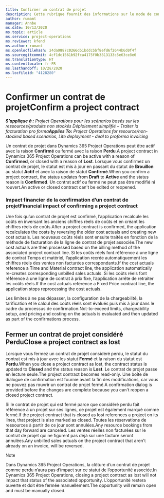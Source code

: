 ```yaml
---
title: Confirmer un contrat de projet
description: Cette rubrique fournit des informations sur le mode de confirmation d’un contrat dans Project Operations.
author: rumant
manager: Annbe
ms.date: 10/13/2020
ms.topic: article
ms.service: project-operations
ms.reviewer: kfend
ms.author: rumant
ms.openlocfilehash: 24da0887c0266d51bddcbbf8efd6f2644b6d0f4f
ms.sourcegitcommit: 4cf1dc1561b92fca4175f0b3813133c5e63ce8e6
ms.translationtype: HT
ms.contentlocale: fr-FR
ms.lasthandoff: 10/28/2020
ms.locfileid: "4128280"
---
```

# <a name="confirm-a-project-contract"></a><span data-ttu-id="5802e-103">Confirmer un contrat de projet</span><span class="sxs-lookup"><span data-stu-id="5802e-103">Confirm a project contract</span></span>

<span data-ttu-id="5802e-104">_**S’applique à :** Project Operations pour les scénarios basés sur les ressources/produits non stockés Déploiement simplifié – Traiter la facturation pro forma_</span><span class="sxs-lookup"><span data-stu-id="5802e-104">_**Applies To:** Project Operations for resource/non-stocked based scenarios, Lite deployment - deal to proforma invoicing_</span></span>

<span data-ttu-id="5802e-105">Un contrat de projet dans Dynamics 365 Project Operations peut être actif avec la raison **Confirmé** ou fermé avec la raison **Perdu**.</span><span class="sxs-lookup"><span data-stu-id="5802e-105">A project contract in Dynamics 365 Project Operations can be active with a reason of **Confirmed**, or closed with a reason of **Lost**.</span></span> <span data-ttu-id="5802e-106">Lorsque vous confirmez un contrat de projet, le statut est mis à jour en passant du statut de **Brouillon** au statut **Actif** et avec la raison de statut **Confirmé**.</span><span class="sxs-lookup"><span data-stu-id="5802e-106">When you confirm a project contract, the status updates from **Draft** to **Active** and the status reason is **Confirmed**.</span></span> <span data-ttu-id="5802e-107">Un contrat actif ou fermé ne peut pas être modifié ni rouvert.</span><span class="sxs-lookup"><span data-stu-id="5802e-107">An active or closed contract can't be edited or reopened.</span></span> 

### <a name="financial-impact-of-confirming-a-project-contract"></a><span data-ttu-id="5802e-108">Impact financier de la confirmation d’un contrat de projet</span><span class="sxs-lookup"><span data-stu-id="5802e-108">Financial impact of confirming a project contract</span></span>

<span data-ttu-id="5802e-109">Une fois qu’un contrat de projet est confirmé, l’application recalcule les coûts en inversant les anciens chiffres réels de coûts et en créant les chiffres réels de coûts.</span><span class="sxs-lookup"><span data-stu-id="5802e-109">After a project contract is confirmed, the application recalculates the costs by reversing the older cost actuals and creating new cost actuals.</span></span> <span data-ttu-id="5802e-110">Les nouveaux coûts réels sont ensuite traités en fonction de la méthode de facturation de la ligne de contrat de projet associée.</span><span class="sxs-lookup"><span data-stu-id="5802e-110">The new cost actuals are then processed based on the billing method of the associated project contract line.</span></span> <span data-ttu-id="5802e-111">Si les coûts réels font référence à une ligne de contrat Temps et matériel, l’application recrée automatiquement les chiffres réels des ventes non facturées correspondants.</span><span class="sxs-lookup"><span data-stu-id="5802e-111">If the cost actuals reference a Time and Material contract line, the application automatically re-creates corresponding unbilled sales actuals.</span></span> <span data-ttu-id="5802e-112">Si les coûts réels font référence à une ligne de contrat à prix fixe, l’application arrête de retraiter les coûts réels.</span><span class="sxs-lookup"><span data-stu-id="5802e-112">If the cost actuals reference a Fixed Price contract line, the application stops reprocessing the cost actuals.</span></span>

<span data-ttu-id="5802e-113">Les limites à ne pas dépasser, la configuration de la chargeabilité, la tarification et le calcul des coûts réels sont évalués puis mis à jour dans le cadre du processus de confirmation.</span><span class="sxs-lookup"><span data-stu-id="5802e-113">Not-to-exceed limits, chargeability setup, and pricing and costing on the actuals is evaluated and then updated as part of the confirmations process.</span></span>

## <a name="close-a-project-contract-as-lost"></a><span data-ttu-id="5802e-114">Fermer un contrat de projet considéré Perdu</span><span class="sxs-lookup"><span data-stu-id="5802e-114">Close a project contract as lost</span></span>

<span data-ttu-id="5802e-115">Lorsque vous fermez un contrat de projet considéré perdu, le statut du contrat est mis à jour avec les statut **Fermé** et la raison du statut est **Perdu**.</span><span class="sxs-lookup"><span data-stu-id="5802e-115">When you close a project contract as lost, the contract status is updated to **Closed** and the status reason is **Lost**.</span></span> <span data-ttu-id="5802e-116">Le contrat de projet passe en lecture seule.</span><span class="sxs-lookup"><span data-stu-id="5802e-116">The project contract becomes read-only.</span></span> <span data-ttu-id="5802e-117">Une boîte de dialogue de confirmation est fournie avant la fin des modifications, car vous ne pouvez pas rouvrir un contrat de projet fermé.</span><span class="sxs-lookup"><span data-stu-id="5802e-117">A confirmation dialog is provided before the changes are complete because you can't reopen a closed project contract.</span></span>

<span data-ttu-id="5802e-118">Si le contrat de projet qui est fermé parce que considéré perdu fait référence à un projet sur ses lignes, ce projet est également marqué comme fermé.</span><span class="sxs-lookup"><span data-stu-id="5802e-118">If the project contract that is closed as lost references a project on its lines, that project is also marked as closed.</span></span> <span data-ttu-id="5802e-119">Toutes les réservations de ressources à partir de ce jour sont annulées.</span><span class="sxs-lookup"><span data-stu-id="5802e-119">Any resource bookings from that day forward are canceled.</span></span> <span data-ttu-id="5802e-120">Les ventes réelles non facturées sur le contrat de projet qui ne figurent pas déjà sur une facture seront annulées.</span><span class="sxs-lookup"><span data-stu-id="5802e-120">Any unbilled sales actuals on the project contract that aren't already on an invoice, will be reversed.</span></span>

> [!NOTE]
> <span data-ttu-id="5802e-121">Dans Dynamics 365 Project Operations, la clôture d’un contrat de projet comme perdu n’aura pas d’impact sur ce statut de l’opportunité associée.</span><span class="sxs-lookup"><span data-stu-id="5802e-121">In Dynamics 365 Project Operations, closing a project contract as lost will not impact that status of the associated opportunity.</span></span> <span data-ttu-id="5802e-122">L’opportunité restera ouverte et doit être fermée manuellement.</span><span class="sxs-lookup"><span data-stu-id="5802e-122">The opportunity will remain open and must be manually closed.</span></span>
